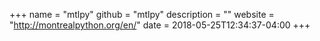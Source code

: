 +++
name = "mtlpy"
github = "mtlpy"
description = ""
website = "http://montrealpython.org/en/"
date = 2018-05-25T12:34:37-04:00
+++
